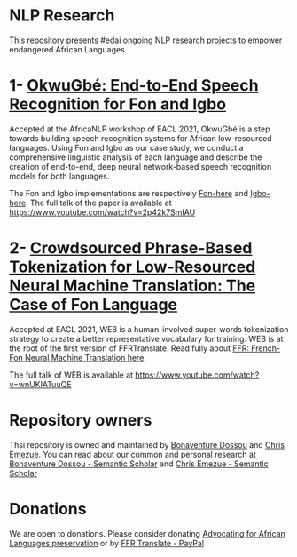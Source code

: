 # NLP Research

This repository presents #edai ongoing NLP research projects to empower endangered African Languages.

# 1- [OkwuGbé: End-to-End Speech Recognition for Fon and Igbo](https://arxiv.org/abs/2103.07762)
Accepted at the AfricaNLP workshop of EACL 2021, OkwuGbé is a step towards building speech recognition systems for African low-resourced languages. Using Fon and Igbo as our case study, we conduct a comprehensive linguistic analysis of each language and describe the creation of end-to-end, deep neural network-based speech recognition models for both languages.

The Fon and Igbo implementations are respectively [Fon-here](https://github.com/bonaventuredossou/fonasr) and [Igbo-here](https://github.com/chrisemezue/IgboASR). The full talk of the paper is available at https://www.youtube.com/watch?v=2p42k7SmIAU

# 2- [Crowdsourced Phrase-Based Tokenization for Low-Resourced Neural Machine Translation: The Case of Fon Language](https://arxiv.org/abs/2103.08052)
Accepted at EACL 2021, WEB is a human-involved super-words tokenization strategy to create a better representative vocabulary for training. WEB is at the root of the first version of FFRTranslate. Read fully about [FFR: French-Fon Neural Machine Translation here](https://github.com/bonaventuredossou/ffr-v1/blob/master/README.md).

The full talk of WEB is available at https://www.youtube.com/watch?v=wnUKIATuuQE


# Repository owners

Thsi repository is owned and maintained by [Bonaventure Dossou](https://twitter.com/bonadossou) and [Chris Emezue](https://twitter.com/ChrisEmezue). You can read about our common and personal research at [Bonaventure Dossou - Semantic Scholar](https://www.semanticscholar.org/author/Bonaventure-F.-P.-Dossou/1591111757) and [Chris Emezue - Semantic Scholar](https://www.semanticscholar.org/author/Chris-C.-Emezue/1591176064)

# Donations

We are open to donations. Please consider donating [Advocating for African Languages preservation](https://www.gofundme.com/f/advocating-for-african-languages-preservation) or by [FFR Translate - PayPal](https://www.paypal.me/ffrtranslate)


